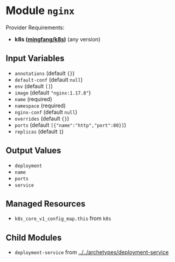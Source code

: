 
# Module `nginx`

Provider Requirements:
* **k8s ([mingfang/k8s](https://registry.terraform.io/providers/mingfang/k8s/latest))** (any version)

## Input Variables
* `annotations` (default `{}`)
* `default-conf` (default `null`)
* `env` (default `[]`)
* `image` (default `"nginx:1.17.8"`)
* `name` (required)
* `namespace` (required)
* `nginx-conf` (default `null`)
* `overrides` (default `{}`)
* `ports` (default `[{"name":"http","port":80}]`)
* `replicas` (default `1`)

## Output Values
* `deployment`
* `name`
* `ports`
* `service`

## Managed Resources
* `k8s_core_v1_config_map.this` from `k8s`

## Child Modules
* `deployment-service` from [../../archetypes/deployment-service](../../archetypes/deployment-service)

